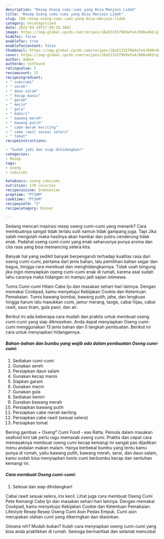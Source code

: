 ```yaml
---
description: "Resep Oseng cumi-cumi yang Bisa Manjain Lidah"
title: "Resep Oseng cumi-cumi yang Bisa Manjain Lidah"
slug: 788-resep-oseng-cumi-cumi-yang-bisa-manjain-lidah
category: Uncategorized
date: 2022-04-29T17:59:29.386Z
image: https://img-global.cpcdn.com/recipes/18a5131579b9afe4/680x482cq70/oseng-cumi-cumi-foto-resep-utama.jpg
hideToc: false
enableToc: true
enableTocContent: false
thumbnail: https://img-global.cpcdn.com/recipes/18a5131579b9afe4/680x482cq70/oseng-cumi-cumi-foto-resep-utama.jpg
cover: https://img-global.cpcdn.com/recipes/18a5131579b9afe4/680x482cq70/oseng-cumi-cumi-foto-resep-utama.jpg
author: Admin
authorAv: notfound
ratingvalue: 5
reviewcount: 15
recipeingredient:
- " cumicumi"
- " sereh"
- " daun salam"
- " kecap manis"
- " garam"
- " mecin"
- " gula"
- " kemiri"
- " bawang merah"
- " bawang putih"
- " cabe merah keriting"
- " cabe rawit sesuai selera"
- " tomat"
recipeinstructions:

- "Sudah jadi dan siap dihidangkan!"
categories:
- Resep
tags:
- oseng
- cumicumi

katakunci: oseng cumicumi 
nutrition: 178 calories
recipecuisine: Indonesian
preptime: "PT30M"
cooktime: "PT36M"
recipeyield: "2"
recipecategory: Dinner

---
```



Sedang mencari inspirasi resep oseng cumi-cumi yang menarik? Cara membuatnya sangat tidak terlalu sulit namun tidak gampang juga. Tapi Jika salah mengolah maka hasilnya akan hambar dan justru cenderung tidak enak. Padahal oseng cumi-cumi yang enak seharusnya punya aroma dan cita rasa yang bisa memancing selera kita.


Banyak hal yang sedikit banyak berpengaruh terhadap kualitas rasa dari oseng cumi-cumi, pertama dari jenis bahan, lalu pemilihan bahan segar dan bagus, hingga cara membuat dan menghidangkannya. Tidak usah bingung jika ingin menyiapkan oseng cumi-cumi enak di rumah, karena asal sudah tahu caranya maka hidangan ini mampu jadi sajian istimewa.

Tumis Cumi-cumi Hitam Cabe Ijo dan masakan sehari-hari lainnya. Dengan memakai Cookpad, kamu menyetujui Kebijakan Cookie dan Ketentuan Pemakaian. Tumis bawang bombai, bawang putih, jahe, dan lengkuas hingga harum lalu masukkan cumi, jamur merang, taoge, cabai hijau, cabai rawit, saus tiram, gula pasir, dan air.


Berikut ini ada beberapa cara mudah dan praktis untuk membuat oseng cumi-cumi yang siap dikreasikan. Anda dapat menyiapkan Oseng cumi-cumi menggunakan 13 jenis bahan dan 0 langkah pembuatan. Berikut ini cara untuk menyiapkan hidangannya.

<!--inarticleads1-->

##### Bahan-bahan dan bumbu yang wajib ada dalam pembuatan Oseng cumi-cumi:

1. Sediakan  cumi-cumi
1. Gunakan  sereh
1. Persiapkan  daun salam
1. Gunakan  kecap manis
1. Siapkan  garam
1. Gunakan  mecin
1. Gunakan  gula
1. Sediakan  kemiri
1. Gunakan  bawang merah
1. Persiapkan  bawang putih
1. Persiapkan  cabe merah keriting
1. Persiapkan  cabe rawit (sesuai selera)
1. Persiapkan  tomat


Bening gambas + Oseng² Cumi Food - eas Ratta. Pemula dalam masakan seafood kini tak perlu ragu memasak oseng cumi. Praktis dan cepat cara memasaknya membuat oseng cumi kecap kemangi ini sangat pas dijadikan menu andalan makan malam. Hanya berbekal bumbu yang tentu kamu punya di rumah, yaitu bawang putih, bawang merah, serai, dan daun salam, kamu sudah bisa menyiapkan tumis cumi berbumbu kecap dan sentuhan kemangi ini. 

<!--inarticleads2-->

##### Cara membuat Oseng cumi-cumi:


1. Selesai dan siap dihidangkan!

Cabai rawit sesuai selera, iris kecil. Lihat juga cara membuat Oseng Cumi Pete Kemangi Cabe Ijo dan masakan sehari-hari lainnya. Dengan memakai Cookpad, kamu menyetujui Kebijakan Cookie dan Ketentuan Pemakaian. Lifestyle Resep Resep Oseng Cumi Asin Pedas Empuk. Cumi asin merupakan olahan cumi yang dikeringkan dan diasinkan. 

Gimana nih? Mudah bukan? Itulah cara menyiapkan oseng cumi-cumi yang bisa anda praktikkan di rumah. Semoga bermanfaat dan selamat mencoba!
